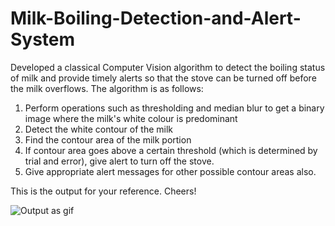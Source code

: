 # Milk-Boiling-Detection-and-Alert-System
Developed a classical Computer Vision algorithm to detect the boiling status of milk and provide timely alerts so that the stove can be turned off before the milk overflows.
The algorithm is as follows:
1) Perform operations such as thresholding and median blur to get a binary image where the milk's white colour is predominant
2) Detect the white contour of the milk
3) Find the contour area of the milk portion
4) If contour area goes above a certain threshold (which is determined by trial and error), give alert to turn off the stove.
5) Give appropriate alert messages for other possible contour areas also.

This is the output for your reference. Cheers!



![Output as gif](https://user-images.githubusercontent.com/70104287/135690365-f62ade6c-d091-4371-8971-0bca6ed1f21f.gif)
